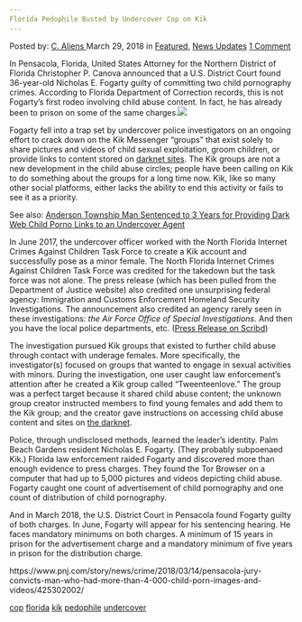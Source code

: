```yaml
---
Florida Pedophile Busted by Undercover Cop on Kik
---
```

<article class="post-listing post-25184 post type-post status-publish format-standard has-post-thumbnail hentry 
 tag-busted tag-cop tag-florida tag-kik tag-pedophile tag-undercover">
<div class="post-inner">
<span>Posted by: <a href="https://www.deepdotweb.com/author/caliens/" title="">C. Aliens </a></span>
<span>March 29, 2018</span>
<span>in <a href="https://www.deepdotweb.com/category/deepdot-news/" rel="category tag">Featured</a>, <a href="https://www.deepdotweb.com/category/news-updates/" rel="category tag">News Updates</a></span>
<span><a href="https://www.deepdotweb.com/2018/03/29/florida-pedophile-busted-undercover-cop-kik/#comments">1 Comment</a></span>


<p>In Pensacola, Florida, United States Attorney for the Northern District of Florida Christopher P. Canova announced that a U.S. District Court found 36-year-old Nicholas E. Fogarty guilty of committing two child pornography crimes. According to Florida Department of Correction records, this is not Fogarty’s first rodeo involving child abuse content. In fact, he has already been to prison on some of the same charges.<img class="wp-image-25187 aligncenter" src="/imgs/2018/03/word-image-32.jpeg" srcset="/imgs/2018/03/word-image-32.jpeg 660w, /imgs/2018/03/word-image-32-300x150.jpeg 300w" sizes="(max-width: 660px) 100vw, 660px" /></p>
<p>Fogarty fell into a trap set by undercover police investigators on an ongoing effort to crack down on the Kik Messenger “groups” that exist solely to share pictures and videos of child sexual exploitation, groom children, or provide links to content stored on <a href="https://www.deepdotweb.com/2013/10/28/updated-llist-of-hidden-marketplaces-tor-i2p/">darknet sites</a>. The Kik groups are not a new development in the child abuse circles; people have been calling on Kik to do something about the groups for a long time now. Kik, like so many other social platforms, either lacks the ability to end this activity or fails to see it as a priority.</p>
<p>See also: <a href="https://www.deepdotweb.com/2017/11/23/anderson-township-man-sentenced-3-years-providing-dark-web-child-porno-links-undercover-agent/">Anderson Township Man Sentenced to 3 Years for Providing Dark Web Child Porno Links to an Undercover Agent</a></p>
<p>In June 2017, the undercover officer worked with the North Florida Internet Crimes Against Children Task Force to create a Kik account and successfully pose as a minor female. The North Florida Internet Crimes Against Children Task Force was credited for the takedown but the task force was not alone. The press release (which has been pulled from the Department of Justice website) also credited one unsurprising federal agency: Immigration and Customs Enforcement Homeland Security Investigations. The announcement also credited an agency rarely seen in these investigations: <em>the Air Force Office of Special Investigations. </em>And then you have the local police departments, etc. (<a href="https://www.scribd.com/document/374096267/Pensacola-Jury-Convicts-Palm-Beach-County-Man-of-Online-Child-Explitation-Offenses">Press Release on Scribd</a>)</p>
<p>The investigation pursued Kik groups that existed to further child abuse through contact with underage females. More specifically, the investigator(s) focused on groups that wanted to engage in sexual activities with minors. During the investigation, one user caught law enforcement&#8217;s attention after he created a Kik group called “Tweenteenlove.” The group was a perfect target because it shared child abuse content; the unknown group creator instructed members to find young females and add them to the Kik group; and the creator gave instructions on accessing child abuse content and sites on <a href="https://www.deepdotweb.com/2013/10/28/updated-llist-of-hidden-marketplaces-tor-i2p/">the darknet</a>.</p>
<p>Police, through undisclosed methods, learned the leader’s identity. Palm Beach Gardens resident Nicholas E. Fogarty. (They probably subpoenaed Kik.) Florida law enforcement raided Fogarty and discovered more than enough evidence to press charges. They found the Tor Browser on a computer that had up to 5,000 pictures and videos depicting child abuse. Fogarty caught one count of advertisement of child pornography and one count of distribution of child pornography.</p>
<p>And in March 2018, the U.S. District Court in Pensacola found Fogarty guilty of both charges. In June, Fogarty will appear for his sentencing hearing. He faces mandatory minimums on both charges. A minimum of 15 years in prison for the advertisement charge and a mandatory minimum of five years in prison for the distribution charge.</p>
<p>https://www.pnj.com/story/news/crime/2018/03/14/pensacola-jury-convicts-man-who-had-more-than-4-000-child-porn-images-and-videos/425302002/</p>
</div>
 <a href="https://www.deepdotweb.com/tag/cop/" rel="tag">cop</a> <a href="https://www.deepdotweb.com/tag/florida/" rel="tag">florida</a> <a href="https://www.deepdotweb.com/tag/kik/" rel="tag">kik</a> <a href="https://www.deepdotweb.com/tag/pedophile/" rel="tag">pedophile</a> <a href="https://www.deepdotweb.com/tag/undercover/" rel="tag">undercover</a></span> <span style="display:none" class="updated">2018-03-29<a href="https://www.deepdotweb.com/author/caliens/" title="Posts by C. Aliens" rel="author">C. Aliens</a></strong></div>

